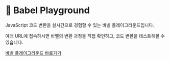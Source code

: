 # 🎯 Babel Playground

JavaScript 코드 변환을 실시간으로 경험할 수 있는 바벨 플레이그라운드입니다.

아래 URL에 접속하시면 바벨의 변환 과정을 직접 확인하고, 코드 변환을 테스트해볼 수 있습니다.

[바벨 플레이그라운드 바로가기](https://babel-playground-ebon.vercel.app/)
